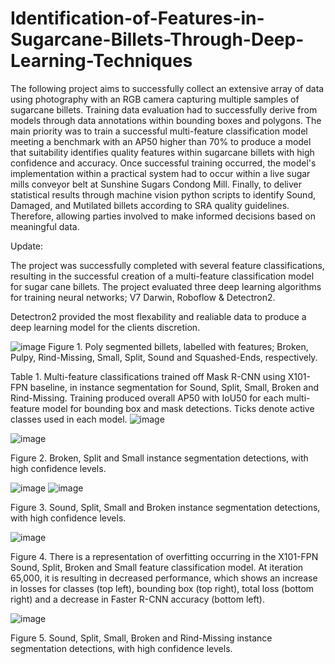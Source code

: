 # Identification-of-Features-in-Sugarcane-Billets-Through-Deep-Learning-Techniques

The following project aims to successfully collect an extensive array of data using photography with an RGB camera capturing multiple samples of sugarcane billets. Training data evaluation had to successfully derive from models through data annotations within bounding boxes and polygons. The main priority was to train a successful multi-feature classification model meeting a benchmark with an AP50 higher than 70% to produce a model that suitability identifies quality features within sugarcane billets with high confidence and accuracy. Once successful training occurred, the model's implementation within a practical system had to occur within a live sugar mills conveyor belt at Sunshine Sugars Condong Mill. Finally, to deliver statistical results through machine vision python scripts to identify Sound, Damaged, and Mutilated billets according to SRA quality guidelines. Therefore, allowing parties involved to make informed decisions based on meaningful data.

Update:

The project was successfully completed with several feature classifications, resulting in the successful creation of a multi-feature classification model for sugar cane billets. The project evaluated three deep learning algorithms for training neural networks; V7 Darwin, Roboflow & Detectron2. 

Detectron2 provided the most flexability and realiable data to produce a deep learning model for the clients discretion.

![image](https://user-images.githubusercontent.com/95267711/161190700-e1643667-52c2-4c7e-89c9-9ce2c6ece5a1.png)
      Figure 1. Poly segmented billets, labelled with features; Broken, Pulpy, Rind-Missing, Small, Split, Sound and Squashed-Ends, respectively.

Table 1. Multi-feature classifications trained off Mask R-CNN using X101-FPN baseline, in instance segmentation for Sound, Split, Small, Broken and Rind-Missing. Training produced overall AP50 with IoU50 for each multi-feature model for bounding box and mask detections. Ticks denote active classes used in each model. 
![image](https://user-images.githubusercontent.com/95267711/161191397-ff2ebe32-a88e-4b31-ac3c-97f486310a61.png)



![image](https://user-images.githubusercontent.com/95267711/161191073-9f90e480-5009-4f0d-928b-d7d20da2f7cb.png)

Figure 2. Broken, Split and Small instance segmentation detections, with high confidence levels.

![image](https://user-images.githubusercontent.com/95267711/161191141-11c0af25-1b45-4ba0-89f5-2c7a2f396be7.png)
![image](https://user-images.githubusercontent.com/95267711/161191152-108a9e1a-3bee-4f0d-a03a-3ebbc2bd6149.png)

Figure 3. Sound, Split, Small and Broken instance segmentation detections, with high confidence levels.

![image](https://user-images.githubusercontent.com/95267711/161191193-f6e971d9-b058-4a16-999d-a497634a39b3.png)

Figure 4. There is a representation of overfitting occurring in the X101-FPN Sound, Split, Broken and Small feature classification model. At iteration 65,000, it is resulting in decreased performance, which shows an increase in losses for classes (top left), bounding box (top right), total loss (bottom right) and a decrease in Faster R-CNN accuracy (bottom left).

![image](https://user-images.githubusercontent.com/95267711/161191245-7a063e09-8ebe-402a-92ec-3ccebe9a161f.png)

Figure 5. Sound, Split, Small, Broken and Rind-Missing instance segmentation detections, with high confidence levels.
